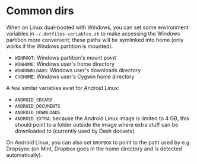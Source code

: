 Common dirs
===========

When on Linux dual-booted with Windows, you can set some environment
variables in `~/.dotfiles-variables.sh` to make accessing the Windows
partition more convenient; these paths will be symlinked into home
(only works if the Windows partition is mounted).

- `WINROOT`: Windows partition's mount point
- `WINHOME`: Windows user's home directory
- `WINDOWNLOADS`: Windows user's downloads directory
- `CYGHOME`: Windows user's Cygwin home directory

A few similar variables exist for Android Linux:

- `ANDROID_SDCARD`
- `ANDROID_DOCUMENTS`
- `ANDROID_DOWNLOADS`
- `ANDROID_EXTRA`: because the Android Linux image is limited to 4 GB,
  this should point to a folder outside the image where extra stuff
  can be downloaded to (currently used by Dash docsets)

On Android Linux, you can also set `DROPBOX` to point to the path used
by e.g. Dropsync (on Mint, Dropbox goes in the home directory and is
detected automatically).
